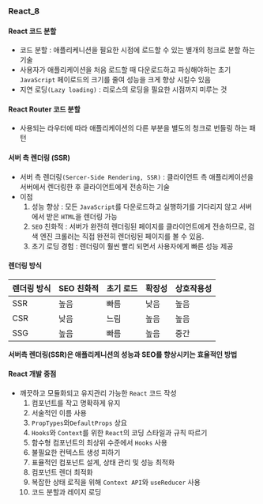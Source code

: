 ### React_8

#### React 코드 분할
- 코드 분할 : 애플리케니션을 필요한 시점에 로드할 수 있는 별개의 청크로 분할 하는 기술
- 사용자가 애플리케이션을 처음 로드할 때 다운로드하고 파싱해야하는 초기 `JavaScript` 페이로드의 크기를 줄여 성능을 크게 향상 시킬수 있음
- 지연 로딩`(Lazy loading)` : 리로스의 로딩을 필요한 시점까지 미루는 것

#### React Router 코드 분할
- 사용되는 라우터에 따라 애플리케이션의 다른 부분을 별도의 청크로 번들링 하는 패턴

#### 서버 측 렌더링 (SSR)
- 서버 측 렌더링`(Sercer-Side Rendering, SSR)` : 클라이언트 측 애플리케이션을 서버에서 렌더링한 후 클라이언트에게 전송하는 기술
- 이점
  1. 성능 향상 : 모든 `JavaScript`를 다운로드하고 실행하기를 기다리지 않고 서버에서 받은 `HTML`을 렌더링 가능
  2. `SEO` 친화적 : 서버가 완전히 렌더링된 페이지를 클라이언트에게 전송하므로, 검색 엔진 크롤러는 직접 완전히 렌더링된 페이지를 볼 수 있음.
  3. 초기 로딩 경험 : 렌더링이 훨씬 빨리 되면서 사용자에게 빠른 성능 제공

#### 렌더링 방식
|렌더링 방식|SEO 친화적|초기 로드|확장성|상호작용성|
|--|--|--|--|--|
|SSR|높음|빠름|낮음|높음|
|CSR|낮음|느림|높음|높음|
|SSG|높음|빠름|높음|중간|


**서버측 렌더링(SSR)은 애플리케니션의 성능과 SEO를 향상시키는 효율적인 방법**

#### React 개발 중점
- 깨끗하고 모듈화되고 유지관리 가능한 `React` 코드 작성
  1. 컴포넌트를 작고 명확하게 유지
  2. 서술적인 이름 사용
  3. `PropTypes`와`DefaultProps` 상요
  4. `Hooks`와 `Context`를 위한 `React`의 코딩 스타일과 규칙 따르기
  5. 함수형 컴포넌트의 최상위 수준에서 `Hooks` 사용
  6. 불필요한 컨텍스트 생성 피하기
  7. 표율적인 컴포넌트 설계, 상태 관리 및 성능 최적화
  8. 컴포넌트 렌더 최적화
  9. 복잡한 상태 로직을 위해 `Context API`와 `useReducer` 사용
  10. 코드 분할과 레이지 로딩